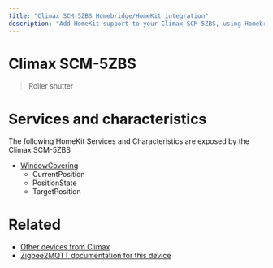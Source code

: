 ```yaml
---
title: "Climax SCM-5ZBS Homebridge/HomeKit integration"
description: "Add HomeKit support to your Climax SCM-5ZBS, using Homebridge, Zigbee2MQTT and homebridge-z2m."
---
```

<!---
This file has been GENERATED using src/docgen/docgen.ts
DO NOT EDIT THIS FILE MANUALLY!
-->
# Climax SCM-5ZBS
> Roller shutter


# Services and characteristics
The following HomeKit Services and Characteristics are exposed by
the Climax SCM-5ZBS

* [WindowCovering](../../cover.md)
  * CurrentPosition
  * PositionState
  * TargetPosition


# Related
* [Other devices from Climax](../index.md#climax)
* [Zigbee2MQTT documentation for this device](https://www.zigbee2mqtt.io/devices/SCM-5ZBS.html)